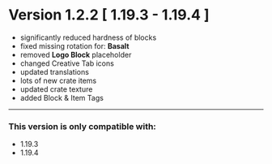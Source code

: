 # Version 1.2.2 [ 1.19.3 - 1.19.4 ]  

* significantly reduced hardness of blocks  
* fixed missing rotation for: **Basalt**  
* removed **Logo Block** placeholder  
* changed Creative Tab icons  
* updated translations  
* lots of new crate items  
* updated crate texture  
* added Block & Item Tags  

---

### This version is only compatible with:

- 1.19.3
- 1.19.4